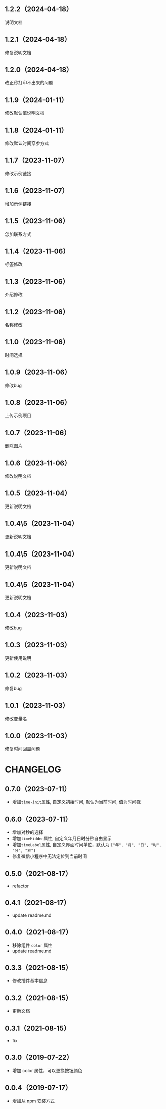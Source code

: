 ## 1.2.2（2024-04-18）
说明文档
## 1.2.1（2024-04-18）
修复说明文档
## 1.2.0（2024-04-18）
改正秒打印不出来的问题
## 1.1.9（2024-01-11）
修改默认值说明文档
## 1.1.8（2024-01-11）
修改默认时间穿参方式
## 1.1.7（2023-11-07）
修改示例链接
## 1.1.6（2023-11-07）
增加示例链接
## 1.1.5（2023-11-06）
怎加联系方式
## 1.1.4（2023-11-06）
标签修改
## 1.1.3（2023-11-06）
介绍修改
## 1.1.2（2023-11-06）
名称修改
## 1.1.0（2023-11-06）
时间选择
## 1.0.9（2023-11-06）
修改bug
## 1.0.8（2023-11-06）
上传示例项目
## 1.0.7（2023-11-06）
删除图片
## 1.0.6（2023-11-06）
修改说明文档
## 1.0.5（2023-11-04）
更新说明文档
## 1.0.4\5（2023-11-04）
更新说明文档
## 1.0.4\5（2023-11-04）
更新说明文档
## 1.0.4\5（2023-11-04）
更新说明文档
## 1.0.4（2023-11-03）
修改bug
## 1.0.3（2023-11-03）
更新使用说明
## 1.0.2（2023-11-03）
修复bug
## 1.0.1（2023-11-03）
修改变量名
## 1.0.0（2023-11-03）
修复时间回显问题
# CHANGELOG
## 0.7.0（2023-07-11）
- 增加`time-init`属性, 自定义初始时间, 默认为当前时间, 值为时间戳
## 0.6.0（2023-07-11）

- 增加对秒的选择
- 增加`timeHidden`属性, 自定义年月日时分秒自由显示
- 增加`timeLabel`属性, 自定义界面时间单位，默认为 `["年", "月", "日", "时", "分", "秒"]`
- 修复微信小程序中无法定位到当前时间

## 0.5.0（2021-08-17）

- refactor

## 0.4.1（2021-08-17）

- update readme.md

## 0.4.0（2021-08-17）

- 移除组件 `color` 属性
- update readme.md

## 0.3.3（2021-08-15）

- 修改插件基本信息

## 0.3.2（2021-08-15）

- 更新文档

## 0.3.1（2021-08-15）

- fix

## 0.3.0（2019-07-22）

- 增加 color 属性，可以更换按钮颜色

## 0.0.4（2019-07-17）

- 增加从 npm 安装方式
